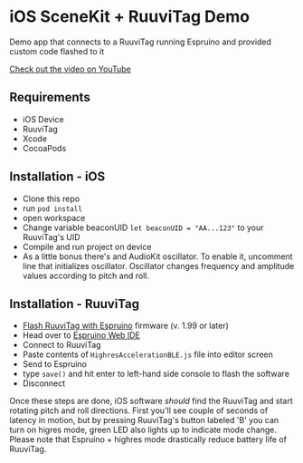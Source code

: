 # iOS SceneKit + RuuviTag Demo
Demo app that connects to a RuuviTag running Espruino and provided custom code flashed to it

[Check out the video on YouTube](https://www.youtube.com/watch?v=ELzRnxChrVI)

## Requirements
- iOS Device
- RuuviTag
- Xcode
- CocoaPods

## Installation - iOS
- Clone this repo
- run `pod install`
- open workspace
- Change variable beaconUID `let beaconUID = "AA...123"` to your RuuviTag's UID 
- Compile and run project on device
- As a little bonus there's and AudioKit oscillator. To enable it, uncomment line that initializes oscillator. Oscillator changes frequency and amplitude values according to pitch and roll.

## Installation - RuuviTag
- [Flash RuuviTag with Espruino](https://www.espruino.com/Ruuvitag) firmware (v. 1.99 or later)
- Head over to [Espruino Web IDE](https://www.espruino.com/ide/)
- Connect to RuuviTag
- Paste contents of `HighresAccelerationBLE.js` file into editor screen
- Send to Espruino
- type `save()` and hit enter to left-hand side console to flash the software
- Disconnect

Once these steps are done, iOS software _should_ find the RuuviTag and start rotating pitch and roll directions. First you'll see couple of seconds of latency in motion, but by pressing RuuviTag's button labeled 'B' you can turn on higres mode, green LED also lights up to indicate mode change. Please note that Espruino + highres mode drastically reduce battery life of RuuviTag.
